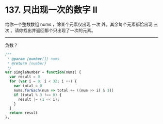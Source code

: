 # 137. 只出现一次的数字 II

给你一个整数数组 nums ，除某个元素仅出现 一次 外，其余每个元素都恰出现 三次 。请你找出并返回那个只出现了一次的元素。

---

负数？

```js
/**
 * @param {number[]} nums
 * @return {number}
 */
var singleNumber = function(nums) {
  var result = 0
  for (var i = 0; i < 32; i ++) {
    var total = 0
    nums.forEach(num => total += ((num >> i) & 1))
    if (total % 3 !== 0) {
      result |= (1 << i);
    }
  }
  return result
};
```

